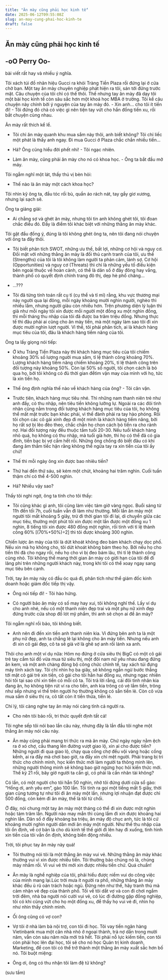 ```yaml
---
title: "Ăn mày cũng phải học kinh tế"
date: 2025-06-12T09:55:08Z
slug: an-may-cung-phai-hoc-kinh-te
draft: false
---
```


## Ăn mày cũng phải học kinh tế

## -oO Perry Oo-

bài viết rất hay và nhiều ý nghĩa.

Tôi xách túi đồ nhãn hiệu Gucci ra khỏi Tràng Tiền Plaza rồi đứng lại ở cửa chờ bạn. Một tay ăn mày chuyên nghiệp phát hiện ra tôi, sán tới đứng trước mặt. Câu chuyện của tôi chỉ có thế thôi. Thế nhưng tay ăn mày đã dạy tôi một bài học kinh tế còn sâu sắc hơn một khoá học MBA ở trường. Tôi kể câu chuyện này chính bởi ý nguyện của tay ăn mày đó. - Xin anh… cho tôi ít tiền đi! - Tôi đứng đó chả có việc gì nên tiện tay vứt cho hắn đồng tiền xu, rồi bắt chuyện cùng nhau.

Ăn mày rất thích kể lể.

- Tôi chỉ ăn mày quanh khu mua sắm này thôi, anh biết không? Tôi chỉ liếc một phát là thấy anh ngay. Đi mua Gucci ở Plaza chắc chắn nhiều tiền…

- Hả? Ông cũng hiểu đời phết nhỉ! - Tôi ngạc nhiên.

- Làm ăn mày, cũng phải ăn mày cho nó có khoa học. - Ông ta bắt đầu mở máy.

Tôi ngẫm nghĩ một lát, thấy thú vị bèn hỏi:

- Thế nào là ăn mày một cách khoa học?

Tôi nhìn kỹ ông ta, đầu tóc rối bù, quần áo rách nát, tay gầy giơ xương, nhưng lại sạch sẽ.

Ông ta giảng giải:

- Ai chẳng sợ và ghét ăn mày, nhưng tôi tin anh không ghét tôi, tôi đoan chắc điều đó. Đấy là điểm tôi khác biệt với những thằng ăn mày khác.

Tôi gật đầu đồng ý, đúng là tôi không ghét ông ta, nên tôi đang nói chuyện với ông ta đấy thôi.

- Tôi biết phân tích SWOT, những ưu thế, bất lợi, những cơ hội và nguy cơ. Đối mặt với những thằng ăn mày là đối thủ cạnh tranh của tôi, ưu thế (Strengths) của tôi là tôi không làm người ta phản cảm, lánh sợ. Cơ hội (Opportunities) và nguy cơ (Threats) thì chỉ là những yếu tố điều kiện bên ngoài thuộc về hoàn cảnh, có thể là dân số ở đây đông hay vắng, thành phố có quyết định chỉnh trang đô thị, dẹp hè phố chăng…

- …???

- Tôi đã từng tính toán rất cụ tỉ (cụ thể và tỉ mỉ) rằng, khu vực thương mại này người qua lại đông, mỗi ngày khoảng mười nghìn người, nghèo thì nhiều lắm, nhưng người giàu còn nhiều hơn. Trên phương diện lý luận thì giả như mỗi ngày tôi xin được mỗi người một đồng xu một nghìn đồng, thì mỗi tháng thu nhập của tôi đã được ba trăm triệu đồng. Nhưng thực tế thì đâu phải ai cũng cho ăn mày tiền, mà một ngày làm sao tôi đi xin được mười nghìn lượt người. Vì thế, tôi phải phân tích, ai là khách hàng mục tiêu của tôi, đâu là khách hàng tiềm năng của tôi.

Ông ta lấy giọng nói tiếp:

- Ở khu Tràng Tiền Plaza này thì khách hàng mục tiêu của tôi chiếm khoảng 30% số lượng người mua sắm, tỉ lệ thành công khoảng 70%. Lượng khách hàng tiềm năng chiếm khoảng 20%, tỉ lệ thành công trên đối tượng này khoảng 50%. Còn lại 50% số người, tôi chọn cách là bỏ qua họ, bởi tôi không có đủ thời gian đểtìm vận may của mình với họ, tức là xin tiền họ.

- Thế ông định nghĩa thế nào về khách hàng của ông? - Tôi căn vặn.

- Trước tiên, khách hàng mục tiêu nhé. Thì những nam thanh niên trẻ như anh đấy, có thu nhập, nên tiêu tiền không lưỡng lự. Ngoài ra các đôi tình nhân cũng nằm trong đối tượng khách hàng mục tiêu của tôi, họ không thể mất mặt trước bạn khác phái, vì thế đành phải ra tay hào phóng. Rồi tôi chọn các cô gái xinh đẹp đi một mình là khách hàng tiềm năng, bởi họ rất sợ bị lẽo đẽo theo, chắc chắn họ chọn cách bỏ tiền ra cho rảnh nợ. Hai đối tượng này đều thuộc tầm tuổi 20-30. Nếu tuổi khách hàng nhỏ quá, họ không có thu nhập, mà tuổi già hơn, thì họ có thể đã có gia đình, tiền bạc bị vợ cầm hết rồi. Những ông chồng đó biết đâu có khi đang âm thầm tiếc hận rằng không thể ngửa tay ra xin tiền của tôi ấy chứ!

- Thế thì mỗi ngày ông xin được bao nhiêu tiền?

- Thứ hai đến thứ sáu, sẽ kém một chút, khoảng hai trăm nghìn. Cuối tuần thậm chí có thể 4-500 nghìn.

- Hả? Nhiều vậy sao?

Thấy tôi nghi ngờ, ông ta tính cho tôi thấy:

- Tôi cũng khác gì anh, tôi cũng làm việc tám giờ vàng ngọc. Buổi sáng từ 11h đến tối 7h, cuối tuần vẫn đi làm như thường. Mỗi lần ăn mày một người tôi mất khoảng 5 giây, trừ đi thời gian tôi đi lại, di chuyển giữa các mục tiêu, thường một phút tôi xin được một lần được một đồng xu 1 nghìn, 8 tiếng tôi xin được 480 đồng một nghìn, rồi tính với tỉ lệ thành công 60% [(70%+50%)÷2] thì tôi được khoảng 300 nghìn.

Chiến lược ăn mày của tôi là dứt khoát không đeo bám khách chạy dọc phố. Nếu xin mà họ không cho, tôi dứt khoát không bám theo họ. Bởi nếu họ cho tiền thì đã cho ngay rồi, nếu họ cho vì bị đeo bám lâu, thì tỉ lệ thành công cũng nhỏ. Tôi không thể mang thời gian ăn mày có giới hạn của tôi để đi lãng phí trên những người khách này, trong khi tôi có thể xoay ngay sang mục tiêu bên cạnh.

Trời, tay ăn mày này có đầu óc quá đi, phân tích như thể giám đốc kinh doanh hoặc giám đốc tiếp thị vậy.

- Ông nói tiếp đi! - Tôi hào hứng.

- Có người bảo ăn mày có số may hay xui, tôi không nghĩ thế. Lấy ví dụ cho anh nhé, nếu có một thanh niên đẹp trai và một phụ nữ xinh đẹp đứng trước cửa shop đồ lót mỹ phẩm, thì anh sẽ chọn ai để ăn mày?

Tôi ngẫm nghĩ rồi bảo, tôi không biết.

- Anh nên đi đến xin tiền anh thanh niên kia. Vì đứng bên anh ta là một phụ nữ đẹp, anh ta chẳng lẽ lại không cho ăn mày tiền. Nhưng nếu anh đi xin cô gái đẹp, cô ta sẽ giả vờ là ghê sợ anh rồi lánh xa anh.

Thôi cho anh một ví dụ nữa: Hôm nọ đứng ở cửa siêu thị BigC có một cô gái trẻ tay cầm túi đồ vừa mua từ siêu thị, một đôi nam nữ yêu nhau đang đứng ăn kem, và một anh chàng đóng bộ công chức chỉnh tề, tay xách túi đựng máy tính xách tay. Tôi chỉ nhìn họ ba giây, sẽ không ngần ngừ bước thẳng tới mặt cô gái trẻ xin tiền, cô gái cho tôi hẳn hai đồng xu, nhưng ngạc nhiên hỏi tôi tại sao chỉ xin tiền có mỗi cô ta. Tôi trả lời rằng, cái đôi tình nhân kia đang ăn, họ không tiện rút ví ra cho tiền, anh kia trông có vẻ lắm tiền, trông như sếp nhưng vì thế trên người họ thường không có sẵn tiền lẻ. Còn cô vừa mua sắm ở siêu thị ra, cô tất còn ít tiền thừa, tiền lẻ.

Chí lý, tôi càng nghe tay ăn mày nói càng tỉnh cả người ra.

- Cho nên tôi bảo rồi, tri thức quyết định tất cả!

Tôi nghe sếp tôi nói bao lần câu này, nhưng đây là lần đầu tôi nghe một thằng ăn mày nói câu này.

- Ăn mày cũng phải mang tri thức ra mà ăn mày. Chứ ngày ngày nằm ệch ra ở xó chợ, cầu thang lên đường vượt giao lộ, xin ai cho được tiền? Những người đi qua giao lộ, chạy qua cổng chợ đều vội vàng hoặc cồng kềnh, ai ra đấy mà chơi bao giờ, ra đấy xin chỉ mệt người. Phải trang bị tri thức cho chính mình, học kiến thức mới làm người ta thông minh lên, những người thông minh sẽ không bao giờ ngừng học hỏi kiến thức mới. Thế kỷ 21 rồi, bây giờ người ta cần gì, có phải là cần nhân tài không?

Có lần, có một người cho tôi hẳn 50 nghìn, nhờ tôi đứng dưới cửa sổ gào: “Hồng ơi, anh yêu em”, gào 100 lần. Tôi tính ra gọi một tiếng mất 5 giây, thời gian cũng tương tự như tôi đi ăn mày một lần, nhưng lợi nhuận đạt được chỉ 500 đồng, còn kém đi ăn mày, thế là tôi từ chối.

Ở đây, nói chung một tay ăn mày một tháng có thể đi xin được một nghìn hoặc tám trăm lần. Người nào may mắn thì cùng lắm đi xin được khoảng hai nghìn lần. Dân số ở đây khoảng ba triệu, ăn mày độ chục anh, tức là tôi cứ khoảng mười nghìn người dân mới ăn mày một người. Như thế thu nhập của tôi ổn định, về cơ bản là cho dù kinh tế thế giới đi lên hay đi xuống, tình hình xin tiền của tôi vẫn ổn định, không biến động nhiều.

Trời, tôi phục tay ăn mày này quá!

- Tôi thường nói tôi là một thằng ăn mày vui vẻ. Những thằng ăn mày khác thường vui vì xin được nhiều tiền. Tôi thường bảo chúng nó là, chúng mày nhầm rồi. Vì vui vẻ thì mới xin được nhiều tiền chứ.
Quá chuẩn!

- Ăn mày là nghề nghiệp của tôi, phải hiểu được niềm vui do công việc của mình mang lại.Lúc trời mưa ít người ra phố, những thằng ăn mày khác đều ủ rũ oán trách hoặc ngủ. Đừng nên như thế, hãy tranh thủ mà cảm nhận vẻ đẹp của thành phố. Tối về tôi dắt vợ và con đi chơi ngắm trời đêm, nhà ba người nói cười vui vẻ, có lúc đi đường gặp đồng nghiệp, tôi có khi cũng vứt cho họ một đồng xu, để thấy họ vui vẻ đi, nhìn họ như nhìn thấy chính mình.

- Ối ông cũng có vợ con?

- Vợ tôi ở nhà làm bà nội trợ, con tôi đi học. Tôi vay tiền ngân hàng Vietinbank mua một căn nhà nhỏ ở ngoại thành, trả nợ dần trong mười năm, vẫn còn sáu năm nữa mới trả hết. Tôi phải nỗ lực kiếm tiền, con tôi còn phải học lên đại học, tôi sẽ cho nó học Quản trị kinh doanh, Marketing, để con tôi có thể trở thành một thằng ăn mày xuất sắc hơn bố nó.
Tôi buột miệng:

- Ông ơi, ông có thu nhận tôi làm đệ tử không?

(sưu tầm)
